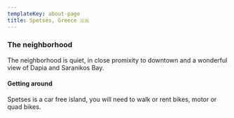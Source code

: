 ```yaml
---
templateKey: about-page
title: Spetses, Greece 🇬🇷
---
```

### The neighborhood

The neighborhood is quiet, in close promixity to downtown and a wonderful view of Dapia and Saranikos Bay.

#### Getting around

Spetses is a car free island, you will need to walk or rent bikes, motor or quad bikes.
